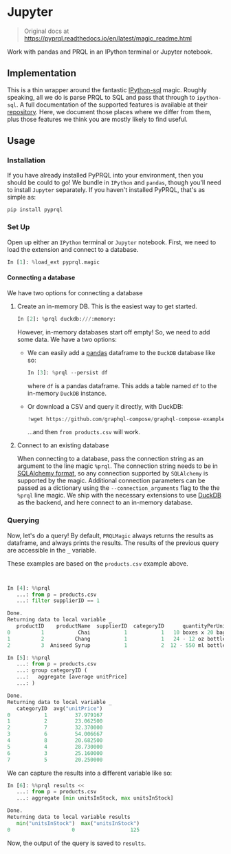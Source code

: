 # Jupyter

> Original docs at <https://pyprql.readthedocs.io/en/latest/magic_readme.html>

Work with pandas and PRQL in an IPython terminal or Jupyter notebook.

## Implementation

This is a thin wrapper around the fantastic [IPython-sql][ipysql] magic. Roughly
speaking, all we do is parse PRQL to SQL and pass that through to `ipython-sql`.
A full documentation of the supported features is available at their
[repository][ipysql]. Here, we document those places where we differ from them,
plus those features we think you are mostly likely to find useful.

## Usage

### Installation

If you have already installed PyPRQL into your environment, then you should be
could to go! We bundle in `IPython` and `pandas`, though you'll need to install
`Jupyter` separately. If you haven't installed PyPRQL, that's as simple as:

```shell
pip install pyprql
```

### Set Up

Open up either an `IPython` terminal or `Jupyter` notebook. First, we need to
load the extension and connect to a database.

```python
In [1]: %load_ext pyprql.magic

```

#### Connecting a database

We have two options for connecting a database

1. Create an in-memory DB. This is the easiest way to get started.

   ```python
   In [2]: %prql duckdb:///:memory:
   ```

   However, in-memory databases start off empty! So, we need to add some data.
   We have a two options:

   - We can easily add a [pandas][pandas] dataframe to the `DuckDB` database
     like so:

     ```python
     In [3]: %prql --persist df
     ```

     where `df` is a pandas dataframe. This adds a table named `df` to the
     in-memory `DuckDB` instance.

   - Or download a CSV and query it directly, with DuckDB:

     ```python
     !wget https://github.com/graphql-compose/graphql-compose-examples/blob/master/examples/northwind/data/csv/products.csv
     ```

     ...and then `from products.csv` will work.

2. Connect to an existing database

   When connecting to a database, pass the connection string as an argument to
   the line magic `%prql`. The connection string needs to be in [SQLAlchemy
   format][conn_str], so any connection supported by `SQLAlchemy` is supported
   by the magic. Additional connection parameters can be passed as a dictionary
   using the `--connection_arguments` flag to the the `%prql` line magic. We
   ship with the necessary extensions to use [DuckDB][duckdb] as the backend,
   and here connect to an in-memory database.

### Querying

Now, let's do a query! By default, `PRQLMagic` always returns the results as
dataframe, and always prints the results. The results of the previous query are
accessible in the `_` variable.

These examples are based on the `products.csv` example above.

```python


In [4]: %%prql
   ...: from p = products.csv
   ...: filter supplierID == 1

Done.
Returning data to local variable _
   productID    productName  supplierID  categoryID      quantityPerUnit  unitPrice  unitsInStock  unitsOnOrder  reorderLevel  discontinued
0          1           Chai           1           1   10 boxes x 20 bags       18.0            39             0            10             0
1          2          Chang           1           1   24 - 12 oz bottles       19.0            17            40            25             0
2          3  Aniseed Syrup           1           2  12 - 550 ml bottles       10.0            13            70            25             0
```

```python
In [5]: %%prql
   ...: from p = products.csv
   ...: group categoryID (
   ...:   aggregate [average unitPrice]
   ...: )

Done.
Returning data to local variable _
   categoryID  avg("unitPrice")
0           1         37.979167
1           2         23.062500
2           7         32.370000
3           6         54.006667
4           8         20.682500
5           4         28.730000
6           3         25.160000
7           5         20.250000
```

We can capture the results into a different variable like so:

```python
In [6]: %%prql results <<
   ...: from p = products.csv
   ...: aggregate [min unitsInStock, max unitsInStock]

Done.
Returning data to local variable results
   min("unitsInStock")  max("unitsInStock")
0                    0                  125
```

Now, the output of the query is saved to `results`.

[ipysql]: https://github.com/catherinedevlin/ipython-sql
[conn_str]: https://docs.sqlalchemy.org/en/14/core/engines.html#database-urls
[duckdb]: https://duckdb.org
[pandas]: https://pandas.pydata.org
